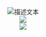 <div align="center">
  <img src="https://profile-counter.glitch.me/xiaoan-1/count.svg" alt="描述文本" />
</div>

<div align="center">
  <img src="https://github-readme-stats.vercel.app/api/top-langs/?username=xiaoan-1&layout=compact&theme=tokyonight"/>
</div>

<div align="center">
  <img src="https://github-readme-activity-graph.vercel.app/graph?username=xiaoan-1&theme=react"/>
</div>
